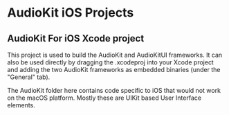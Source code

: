 # AudioKit iOS Projects

## AudioKit For iOS Xcode project

This project is used to build the AudioKit and AudioKitUI frameworks. It can also be used directly by dragging the .xcodeproj into your Xcode project and adding the two AudioKit frameworks as embedded binaries (under the "General" tab).

The AudioKit folder here contains code specific to iOS that would not work on the macOS platform.  Mostly these are UIKit based User Interface elements.
